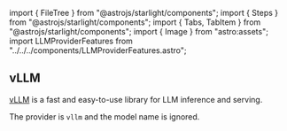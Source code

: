 import { FileTree } from "@astrojs/starlight/components";
import { Steps } from "@astrojs/starlight/components";
import { Tabs, TabItem } from "@astrojs/starlight/components";
import { Image } from "astro:assets";
import LLMProviderFeatures from "../../../components/LLMProviderFeatures.astro";

## vLLM

[vLLM](https://docs.vllm.ai/) is a fast and easy-to-use library for LLM inference and serving.

The provider is `vllm` and the model name is ignored.